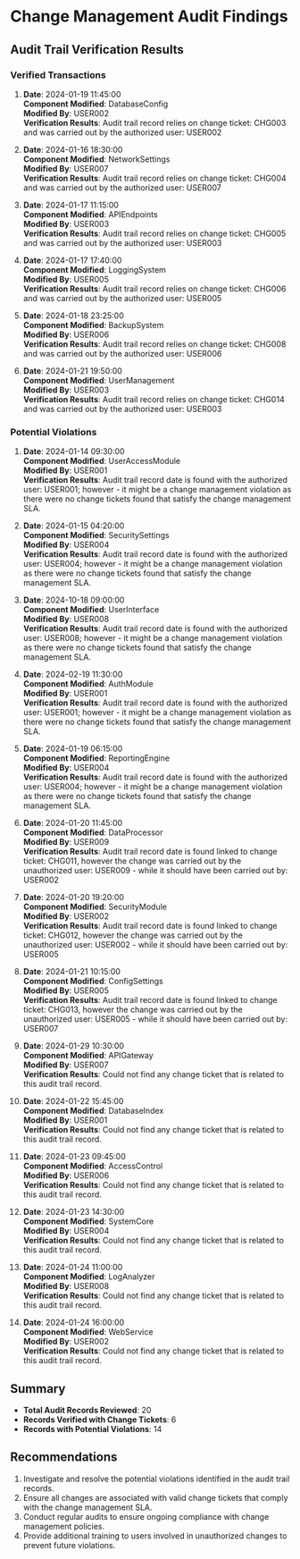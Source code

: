 # Change Management Audit Findings

## Audit Trail Verification Results

### Verified Transactions
1. **Date**: 2024-01-19 11:45:00  
   **Component Modified**: DatabaseConfig  
   **Modified By**: USER002  
   **Verification Results**: Audit trail record relies on change ticket: CHG003 and was carried out by the authorized user: USER002  

2. **Date**: 2024-01-16 18:30:00  
   **Component Modified**: NetworkSettings  
   **Modified By**: USER007  
   **Verification Results**: Audit trail record relies on change ticket: CHG004 and was carried out by the authorized user: USER007  

3. **Date**: 2024-01-17 11:15:00  
   **Component Modified**: APIEndpoints  
   **Modified By**: USER003  
   **Verification Results**: Audit trail record relies on change ticket: CHG005 and was carried out by the authorized user: USER003  

4. **Date**: 2024-01-17 17:40:00  
   **Component Modified**: LoggingSystem  
   **Modified By**: USER005  
   **Verification Results**: Audit trail record relies on change ticket: CHG006 and was carried out by the authorized user: USER005  

5. **Date**: 2024-01-18 23:25:00  
   **Component Modified**: BackupSystem  
   **Modified By**: USER006  
   **Verification Results**: Audit trail record relies on change ticket: CHG008 and was carried out by the authorized user: USER006  

6. **Date**: 2024-01-21 19:50:00  
   **Component Modified**: UserManagement  
   **Modified By**: USER003  
   **Verification Results**: Audit trail record relies on change ticket: CHG014 and was carried out by the authorized user: USER003  

### Potential Violations
1. **Date**: 2024-01-14 09:30:00  
   **Component Modified**: UserAccessModule  
   **Modified By**: USER001  
   **Verification Results**: Audit trail record date is found with the authorized user: USER001; however - it might be a change management violation as there were no change tickets found that satisfy the change management SLA.  

2. **Date**: 2024-01-15 04:20:00  
   **Component Modified**: SecuritySettings  
   **Modified By**: USER004  
   **Verification Results**: Audit trail record date is found with the authorized user: USER004; however - it might be a change management violation as there were no change tickets found that satisfy the change management SLA.  

3. **Date**: 2024-10-18 09:00:00  
   **Component Modified**: UserInterface  
   **Modified By**: USER008  
   **Verification Results**: Audit trail record date is found with the authorized user: USER008; however - it might be a change management violation as there were no change tickets found that satisfy the change management SLA.  

4. **Date**: 2024-02-19 11:30:00  
   **Component Modified**: AuthModule  
   **Modified By**: USER001  
   **Verification Results**: Audit trail record date is found with the authorized user: USER001; however - it might be a change management violation as there were no change tickets found that satisfy the change management SLA.  

5. **Date**: 2024-01-19 06:15:00  
   **Component Modified**: ReportingEngine  
   **Modified By**: USER004  
   **Verification Results**: Audit trail record date is found with the authorized user: USER004; however - it might be a change management violation as there were no change tickets found that satisfy the change management SLA.  

6. **Date**: 2024-01-20 11:45:00  
   **Component Modified**: DataProcessor  
   **Modified By**: USER009  
   **Verification Results**: Audit trail record date is found linked to change ticket: CHG011, however the change was carried out by the unauthorized user: USER009 - while it should have been carried out by: USER002  

7. **Date**: 2024-01-20 19:20:00  
   **Component Modified**: SecurityModule  
   **Modified By**: USER002  
   **Verification Results**: Audit trail record date is found linked to change ticket: CHG012, however the change was carried out by the unauthorized user: USER002 - while it should have been carried out by: USER005  

8. **Date**: 2024-01-21 10:15:00  
   **Component Modified**: ConfigSettings  
   **Modified By**: USER005  
   **Verification Results**: Audit trail record date is found linked to change ticket: CHG013, however the change was carried out by the unauthorized user: USER005 - while it should have been carried out by: USER007  

9. **Date**: 2024-01-29 10:30:00  
   **Component Modified**: APIGateway  
   **Modified By**: USER007  
   **Verification Results**: Could not find any change ticket that is related to this audit trail record.  

10. **Date**: 2024-01-22 15:45:00  
    **Component Modified**: DatabaseIndex  
    **Modified By**: USER001  
    **Verification Results**: Could not find any change ticket that is related to this audit trail record.  

11. **Date**: 2024-01-23 09:45:00  
    **Component Modified**: AccessControl  
    **Modified By**: USER006  
    **Verification Results**: Could not find any change ticket that is related to this audit trail record.  

12. **Date**: 2024-01-23 14:30:00  
    **Component Modified**: SystemCore  
    **Modified By**: USER004  
    **Verification Results**: Could not find any change ticket that is related to this audit trail record.  

13. **Date**: 2024-01-24 11:00:00  
    **Component Modified**: LogAnalyzer  
    **Modified By**: USER008  
    **Verification Results**: Could not find any change ticket that is related to this audit trail record.  

14. **Date**: 2024-01-24 16:00:00  
    **Component Modified**: WebService  
    **Modified By**: USER002  
    **Verification Results**: Could not find any change ticket that is related to this audit trail record.  

## Summary
- **Total Audit Records Reviewed**: 20  
- **Records Verified with Change Tickets**: 6  
- **Records with Potential Violations**: 14  

## Recommendations
1. Investigate and resolve the potential violations identified in the audit trail records.  
2. Ensure all changes are associated with valid change tickets that comply with the change management SLA.  
3. Conduct regular audits to ensure ongoing compliance with change management policies.  
4. Provide additional training to users involved in unauthorized changes to prevent future violations.  
```